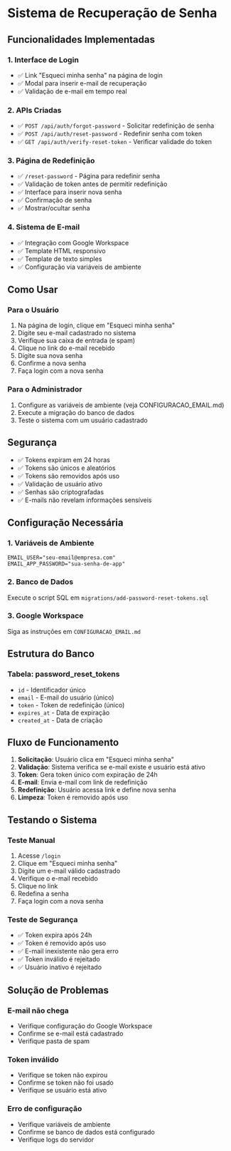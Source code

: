 # Sistema de Recuperação de Senha

## Funcionalidades Implementadas

### 1. Interface de Login
- ✅ Link "Esqueci minha senha" na página de login
- ✅ Modal para inserir e-mail de recuperação
- ✅ Validação de e-mail em tempo real

### 2. APIs Criadas
- ✅ `POST /api/auth/forgot-password` - Solicitar redefinição de senha
- ✅ `POST /api/auth/reset-password` - Redefinir senha com token
- ✅ `GET /api/auth/verify-reset-token` - Verificar validade do token

### 3. Página de Redefinição
- ✅ `/reset-password` - Página para redefinir senha
- ✅ Validação de token antes de permitir redefinição
- ✅ Interface para inserir nova senha
- ✅ Confirmação de senha
- ✅ Mostrar/ocultar senha

### 4. Sistema de E-mail
- ✅ Integração com Google Workspace
- ✅ Template HTML responsivo
- ✅ Template de texto simples
- ✅ Configuração via variáveis de ambiente

## Como Usar

### Para o Usuário
1. Na página de login, clique em "Esqueci minha senha"
2. Digite seu e-mail cadastrado no sistema
3. Verifique sua caixa de entrada (e spam)
4. Clique no link do e-mail recebido
5. Digite sua nova senha
6. Confirme a nova senha
7. Faça login com a nova senha

### Para o Administrador
1. Configure as variáveis de ambiente (veja CONFIGURACAO_EMAIL.md)
2. Execute a migração do banco de dados
3. Teste o sistema com um usuário cadastrado

## Segurança

- ✅ Tokens expiram em 24 horas
- ✅ Tokens são únicos e aleatórios
- ✅ Tokens são removidos após uso
- ✅ Validação de usuário ativo
- ✅ Senhas são criptografadas
- ✅ E-mails não revelam informações sensíveis

## Configuração Necessária

### 1. Variáveis de Ambiente
```env
EMAIL_USER="seu-email@empresa.com"
EMAIL_APP_PASSWORD="sua-senha-de-app"
```

### 2. Banco de Dados
Execute o script SQL em `migrations/add-password-reset-tokens.sql`

### 3. Google Workspace
Siga as instruções em `CONFIGURACAO_EMAIL.md`

## Estrutura do Banco

### Tabela: password_reset_tokens
- `id` - Identificador único
- `email` - E-mail do usuário (único)
- `token` - Token de redefinição (único)
- `expires_at` - Data de expiração
- `created_at` - Data de criação

## Fluxo de Funcionamento

1. **Solicitação**: Usuário clica em "Esqueci minha senha"
2. **Validação**: Sistema verifica se e-mail existe e usuário está ativo
3. **Token**: Gera token único com expiração de 24h
4. **E-mail**: Envia e-mail com link de redefinição
5. **Redefinição**: Usuário acessa link e define nova senha
6. **Limpeza**: Token é removido após uso

## Testando o Sistema

### Teste Manual
1. Acesse `/login`
2. Clique em "Esqueci minha senha"
3. Digite um e-mail válido cadastrado
4. Verifique o e-mail recebido
5. Clique no link
6. Redefina a senha
7. Faça login com a nova senha

### Teste de Segurança
- ✅ Token expira após 24h
- ✅ Token é removido após uso
- ✅ E-mail inexistente não gera erro
- ✅ Token inválido é rejeitado
- ✅ Usuário inativo é rejeitado

## Solução de Problemas

### E-mail não chega
- Verifique configuração do Google Workspace
- Confirme se e-mail está cadastrado
- Verifique pasta de spam

### Token inválido
- Verifique se token não expirou
- Confirme se token não foi usado
- Verifique se usuário está ativo

### Erro de configuração
- Verifique variáveis de ambiente
- Confirme se banco de dados está configurado
- Verifique logs do servidor
